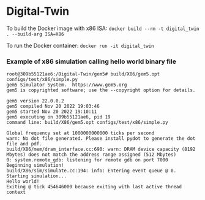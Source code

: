 # Digital-Twin

To build the Docker image with x86 ISA: `docker build --rm -t digital_twin . --build-arg ISA=X86`

To run the Docker container: `docker run -it digital_twin`

### Example of x86 simulation calling hello world binary file

```
root@309b55121ae6:/Digital-Twin/gem5# build/X86/gem5.opt configs/test/x86/simple.py 
gem5 Simulator System.  https://www.gem5.org
gem5 is copyrighted software; use the --copyright option for details.

gem5 version 22.0.0.2
gem5 compiled Nov 20 2022 19:03:46
gem5 started Nov 20 2022 19:10:11
gem5 executing on 309b55121ae6, pid 19
command line: build/X86/gem5.opt configs/test/x86/simple.py

Global frequency set at 1000000000000 ticks per second
warn: No dot file generated. Please install pydot to generate the dot file and pdf.
build/X86/mem/dram_interface.cc:690: warn: DRAM device capacity (8192 Mbytes) does not match the address range assigned (512 Mbytes)
0: system.remote_gdb: listening for remote gdb on port 7000
Beginning simulation!
build/X86/sim/simulate.cc:194: info: Entering event queue @ 0.  Starting simulation...
Hello world!
Exiting @ tick 454646000 because exiting with last active thread context

```
